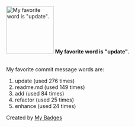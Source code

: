 <img src="https://my-badges.github.io/my-badges/favorite-word.png" alt="My favorite word is &quot;update&quot;." title="My favorite word is &quot;update&quot;." width="128">
<strong>My favorite word is &quot;update&quot;.</strong>
<br><br>

My favorite commit message words are:

1. update (used 276 times)
2. readme.md (used 149 times)
3. add (used 84 times)
4. refactor (used 25 times)
5. enhance (used 24 times)


Created by <a href="https://github.com/my-badges/my-badges">My Badges</a>